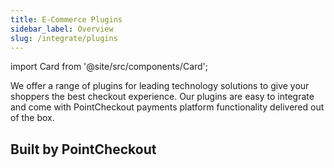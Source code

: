 ```yaml
---
title: E-Commerce Plugins
sidebar_label: Overview
slug: /integrate/plugins
---
```

import Card from '@site/src/components/Card';

We offer a range of plugins for leading technology solutions to give your shoppers the best checkout experience. Our plugins are easy to integrate and come with PointCheckout payments platform functionality delivered out of the box.

## Built by PointCheckout

<div class="row">
  <div class="col col--4">
    <Card
      image="/img/docs/integrate/plugins/woocommerce.svg"
      link="/docs/integrate/plugins/woocommerce"
      action="view guide">
    </Card>
  </div>
</div>
